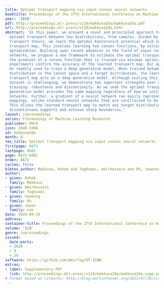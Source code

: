 ```yaml
---
title: Optimal transport mapping via input convex neural networks
booktitle: Proceedings of the 37th International Conference on Machine Learning
year: '2020'
pdf: http://proceedings.mlr.press/v119/makkuva20a/makkuva20a.pdf
url: http://proceedings.mlr.press/v119/makkuva20a.html
abstract: 'In this paper, we present a novel and principled approach to learn the
  optimal transport between two distributions, from samples. Guided by the optimal
  transport theory, we learn the optimal Kantorovich potential which induces the optimal
  transport map. This involves learning two convex functions, by solving a novel minimax
  optimization. Building upon recent advances in the field of input convex neural
  networks, we propose a new framework to estimate the optimal transport mapping as
  the gradient of a convex function that is trained via minimax optimization. Numerical
  experiments confirm the accuracy of the learned transport map. Our approach can
  be readily used to train a deep generative model. When trained between a simple
  distribution in the latent space and a target distribution, the learned optimal
  transport map acts as a deep generative model. Although scaling this to a large
  dataset is challenging, we demonstrate two important strengths over standard adversarial
  training: robustness and discontinuity. As we seek the optimal transport, the learned
  generative model provides the same mapping regardless of how we initialize the neural
  networks. Further, a gradient of a neural network can easily represent discontinuous
  mappings, unlike standard neural networks that are constrained to be continuous.
  This allows the learned transport map to match any target distribution with many
  discontinuous supports and achieve sharp boundaries.'
layout: inproceedings
series: Proceedings of Machine Learning Research
publisher: PMLR
issn: 2640-3498
id: makkuva20a
month: 0
tex_title: Optimal transport mapping via input convex neural networks
firstpage: 6672
lastpage: 6681
page: 6672-6681
order: 6672
cycles: false
bibtex_author: Makkuva, Ashok and Taghvaei, Amirhossein and Oh, Sewoong and Lee, Jason
author:
- given: Ashok
  family: Makkuva
- given: Amirhossein
  family: Taghvaei
- given: Sewoong
  family: Oh
- given: Jason
  family: Lee
date: 2020-09-29
address: 
container-title: Proceedings of the 37th International Conference on Machine Learning
volume: '119'
genre: inproceedings
issued:
  date-parts:
  - 2020
  - 9
  - 29
software: https://github.com/AmirTag/OT-ICNN
extras:
- label: Supplementary PDF
  link: http://proceedings.mlr.press/v119/makkuva20a/makkuva20a-supp.pdf
# Format based on citeproc: http://blog.martinfenner.org/2013/07/30/citeproc-yaml-for-bibliographies/
---
```

